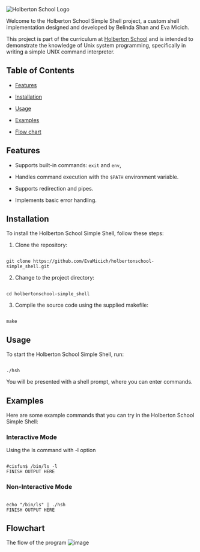  
![Holberton School Logo](https://apply.holbertonschool.com/holberton-logo.png)

Welcome to the Holberton School Simple Shell project, a custom shell implementation designed and developed by Belinda Shan and Eva Micich.

This project is part of the curriculum at [Holberton School]([https://www.holbertonschool.com/](https://www.holbertonschool.com/)) and is intended to demonstrate the knowledge of Unix system programming, specifically in writing a simple UNIX command interpreter.

## Table of Contents

- [Features](#features)

- [Installation](#installation)

- [Usage](#usage)

- [Examples](#examples)

- [Flow chart](#flowchart)

## Features

- Supports built-in commands: `exit` and `env`, 

- Handles command execution with the `$PATH` environment variable.

- Supports redirection and pipes.

- Implements basic error handling.

## Installation

To install the Holberton School Simple Shell, follow these steps:

1. Clone the repository:

```

git clone https://github.com/EvaMicich/holbertonschool-simple_shell.git

```

2. Change to the project directory:

```

cd holbertonschool-simple_shell

```

3. Compile the source code using the supplied makefile:

```

make

```


## Usage

To start the Holberton School Simple Shell, run:

```

./hsh

```

You will be presented with a shell prompt, where you can enter commands.

## Examples

Here are some example commands that you can try in the Holberton School Simple Shell:

### Interactive Mode

​​Using the ls command with -l option 
  
```

#cisfun$ /bin/ls -l
FINISH OUTPUT HERE

```

  ### Non-Interactive Mode

```

echo "/bin/ls" | ./hsh
FINISH OUTPUT HERE

```

  
  ## Flowchart
  The flow of the program
![image](https://user-images.githubusercontent.com/124496441/234749662-930ae8f1-63d5-42da-99f1-671a443e590f.png)
